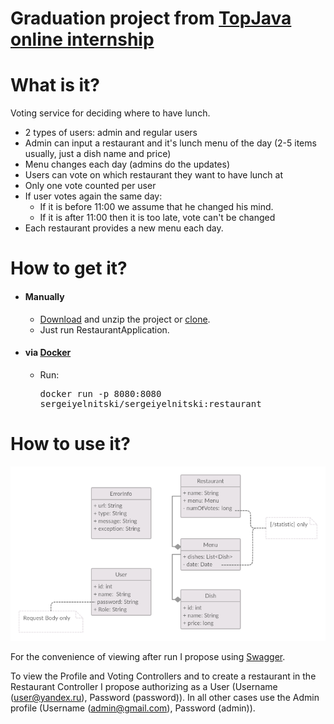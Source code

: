 # Graduation project from [TopJava online internship](https://topjava.ru/topjava)

# What is it?

Voting service for deciding where to have lunch.

* 2 types of users: admin and regular users
* Admin can input a restaurant and it's lunch menu of the day (2-5 items usually, just a dish name and price)
* Menu changes each day (admins do the updates)
* Users can vote on which restaurant they want to have lunch at
* Only one vote counted per user
* If user votes again the same day:
    - If it is before 11:00 we assume that he changed his mind.
    - If it is after 11:00 then it is too late, vote can't be changed
* Each restaurant provides a new menu each day.

# How to get it?

- #### Manually

    * [Download](https://github.com/SergeiYelnitski/Restaurant/archive/refs/heads/main.zip) and unzip the project or [clone](https://github.com/SergeiYelnitski/Restaurant.git).
    * Just run RestaurantApplication.

- #### via [Docker](https://www.docker.com)
    * Run: <pre>docker run -p 8080:8080 sergeiyelnitski/sergeiyelnitski:restaurant</pre>

# How to use it?
![uml](uml.png)

For the convenience of viewing after run I propose using [Swagger](http://localhost:8080/swagger-ui/index.html?configUrl=/v3/api-docs/swagger-config#/).

To view the Profile and Voting Controllers and to create a restaurant in the Restaurant Controller I propose authorizing as a User (Username (user@yandex.ru), Password (password)). In all other cases use the Admin profile (Username (admin@gmail.com), Password (admin)).  
